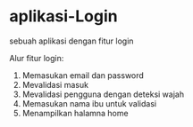 # aplikasi-Login
sebuah aplikasi dengan fitur login

Alur fitur login:
1. Memasukan email dan password
2. Mevalidasi masuk
3. Mevalidasi pengguna dengan deteksi wajah
4. Memasukan nama ibu untuk validasi
5. Menampilkan halamna home
